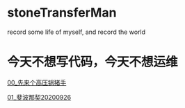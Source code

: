 # stoneTransferMan

record some life of myself, and record the world

# 今天不想写代码，今天不想运维

[00_先来个高压锅猪手](https://github.com/0xliang/stoneTransferMan/blob/gh-pages/stewed_pig's_trotters.md)

[01_斐波那契20200926](https://github.com/0xliang/stoneTransferMan/blob/gh-pages/Fibonacci.py)
